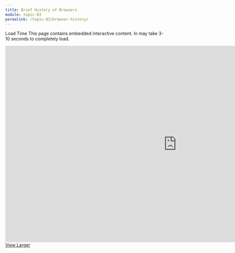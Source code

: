 ```yaml
---
title: Brief History of Browsers
module: topic-03
permalink: /topic-03/browser-history/
---
```


<div class="divider-heading"></div>

<span class="label label-warning">Load Time</span> This page contains embedded interactive content. In may take 3-10 seconds to completely load.


<iframe src="https://h5p.org/h5p/embed/180323" width="1090" height="625" frameborder="0" allowfullscreen="allowfullscreen"></iframe>
<a href="https://h5p.org/node/180323" class="btn btn-default btn-xs" target="_blank">View Larger</a>
